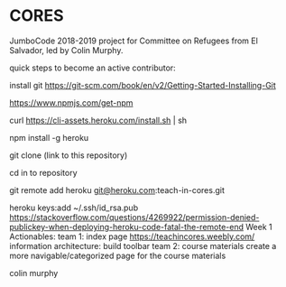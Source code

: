 # CORES
JumboCode 2018-2019 project for Committee on Refugees from El Salvador, led by Colin Murphy.

quick steps to become an active contributor:

install git
https://git-scm.com/book/en/v2/Getting-Started-Installing-Git

https://www.npmjs.com/get-npm

curl https://cli-assets.heroku.com/install.sh | sh

npm install -g heroku

git clone (link to this repository)

cd in to repository

git remote add heroku git@heroku.com:teach-in-cores.git

heroku keys:add ~/.ssh/id_rsa.pub
https://stackoverflow.com/questions/4269922/permission-denied-publickey-when-deploying-heroku-code-fatal-the-remote-end
Week 1 Actionables:
        team 1: index page
        https://teachincores.weebly.com/
        information architecture: build toolbar
        team 2: course materials
        create a more navigable/categorized page for the course materials

colin murphy
